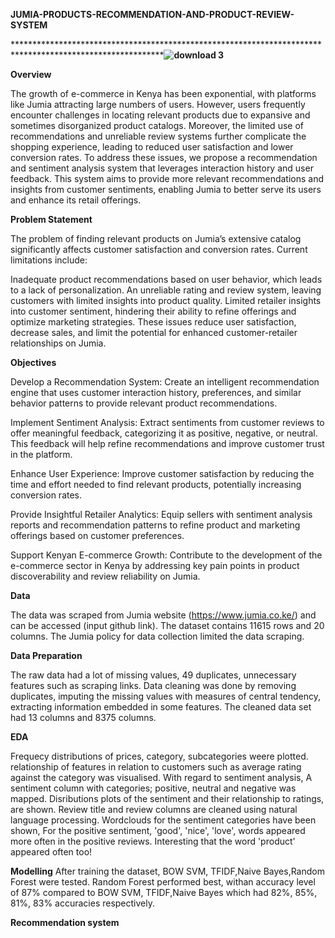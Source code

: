 **JUMIA-PRODUCTS-RECOMMENDATION-AND-PRODUCT-REVIEW-SYSTEM**

****************************************************************************************************************![download 3](https://github.com/user-attachments/assets/9d55becf-06b2-49de-b100-af748ba00a2f)******


**Overview**

The growth of e-commerce in Kenya has been exponential, with platforms like Jumia attracting large numbers of users. However, users frequently encounter challenges in locating relevant products due to expansive and sometimes disorganized product catalogs. Moreover, the limited use of recommendations and unreliable review systems further complicate the shopping experience, leading to reduced user satisfaction and lower conversion rates. To address these issues, we propose a recommendation and sentiment analysis system that leverages interaction history and user feedback. This system aims to provide more relevant recommendations and insights from customer sentiments, enabling Jumia to better serve its users and enhance its retail offerings.

**Problem Statement**

The problem of finding relevant products on Jumia’s extensive catalog significantly affects customer satisfaction and conversion rates. Current limitations include:

Inadequate product recommendations based on user behavior, which leads to a lack of personalization.
An unreliable rating and review system, leaving customers with limited insights into product quality.
Limited retailer insights into customer sentiment, hindering their ability to refine offerings and optimize marketing strategies.
These issues reduce user satisfaction, decrease sales, and limit the potential for enhanced customer-retailer relationships on Jumia.

**Objectives**

Develop a Recommendation System:
Create an intelligent recommendation engine that uses customer interaction history, preferences, and similar behavior patterns to provide relevant product recommendations.

Implement Sentiment Analysis:
Extract sentiments from customer reviews to offer meaningful feedback, categorizing it as positive, negative, or neutral. This feedback will help refine recommendations and improve customer trust in the platform.

Enhance User Experience:
Improve customer satisfaction by reducing the time and effort needed to find relevant products, potentially increasing conversion rates.

Provide Insightful Retailer Analytics:
Equip sellers with sentiment analysis reports and recommendation patterns to refine product and marketing offerings based on customer preferences.

Support Kenyan E-commerce Growth:
Contribute to the development of the e-commerce sector in Kenya by addressing key pain points in product discoverability and review reliability on Jumia.

**Data**

The data was scraped from Jumia website (https://www.jumia.co.ke/) and can be accessed (input github link). The dataset contains 11615 rows and 20 columns.  The Jumia policy for data collection limited the data scraping.

**Data Preparation**

The raw data had a lot of missing values, 49 duplicates, unnecessary features such as scraping links.  Data cleaning was done by removing duplicates, imputing the missing values with measures of central tendency, extracting information embedded in some features.  The cleaned data set had 13 columns and 8375 columns. 

**EDA**

Frequecy distributions of prices, category, subcategories weere plotted.  relationship of features in relation to customers such as average rating against the category was visualised.
With regard to sentiment analysis,  A sentiment column with categories; positive, neutral and negative was mapped.  Disributions  plots of the sentiment and their relationship to ratings,  are shown. 
Review title and review columns are cleaned using natural language processing. 
Wordclouds for the sentiment categories have been shown, For the positive sentiment, 'good', 'nice', 'love', words appeared more often in the positive reviews. Interesting that the word 'product' appeared often too!

**Modelling**
After training the dataset, BOW SVM, TFIDF,Naive Bayes,Random Forest were tested. Random Forest performed best, withan accuracy level of 87% compared to BOW SVM, TFIDF,Naive Bayes which had 82%, 85%, 81%, 83% accuracies respectively. 

**Recommendation system**

